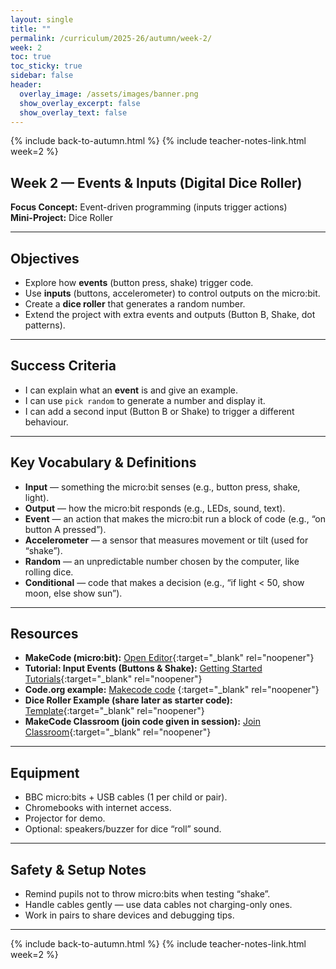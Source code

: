 ```yaml
---
layout: single
title: ""
permalink: /curriculum/2025-26/autumn/week-2/
week: 2
toc: true
toc_sticky: true
sidebar: false
header:
  overlay_image: /assets/images/banner.png
  show_overlay_excerpt: false
  show_overlay_text: false
---
```


{% include back-to-autumn.html %}
{% include teacher-notes-link.html week=2 %}

## Week 2 — Events & Inputs (Digital Dice Roller)

**Focus Concept:** Event-driven programming (inputs trigger actions)  
**Mini-Project:** Dice Roller  

---

## Objectives
- Explore how **events** (button press, shake) trigger code.  
- Use **inputs** (buttons, accelerometer) to control outputs on the micro:bit.  
- Create a **dice roller** that generates a random number.  
- Extend the project with extra events and outputs (Button B, Shake, dot patterns).  

---

## Success Criteria
- I can explain what an **event** is and give an example.  
- I can use `pick random` to generate a number and display it.  
- I can add a second input (Button B or Shake) to trigger a different behaviour.  

---

## Key Vocabulary & Definitions
- **Input** — something the micro:bit senses (e.g., button press, shake, light).  
- **Output** — how the micro:bit responds (e.g., LEDs, sound, text).  
- **Event** — an action that makes the micro:bit run a block of code (e.g., “on button A pressed”).  
- **Accelerometer** — a sensor that measures movement or tilt (used for “shake”).  
- **Random** — an unpredictable number chosen by the computer, like rolling dice.  
- **Conditional** — code that makes a decision (e.g., “if light < 50, show moon, else show sun”).  

---

## Resources
- **MakeCode (micro:bit):** [Open Editor](https://makecode.microbit.org){:target="_blank" rel="noopener"}  
- **Tutorial: Input Events (Buttons & Shake):** [Getting Started Tutorials](https://makecode.microbit.org/tutorials/getting-started){:target="_blank" rel="noopener"}
- **Code.org example:** [Makecode code](https://makecode.microbit.org/_CaK9Lv50rY0c) {:target="_blank" rel="noopener"}
- **Dice Roller Example (share later as starter code):** [Template](https://makecode.microbit.org/#){:target="_blank" rel="noopener"}  
- **MakeCode Classroom (join code given in session):** [Join Classroom](https://classroom.microbit.org/join){:target="_blank" rel="noopener"}  

---

## Equipment
- BBC micro:bits + USB cables (1 per child or pair).  
- Chromebooks with internet access.  
- Projector for demo.  
- Optional: speakers/buzzer for dice “roll” sound.  

---

## Safety & Setup Notes
- Remind pupils not to throw micro:bits when testing “shake”.  
- Handle cables gently — use data cables not charging-only ones.  
- Work in pairs to share devices and debugging tips.  

---

{% include back-to-autumn.html %}
{% include teacher-notes-link.html week=2 %}
